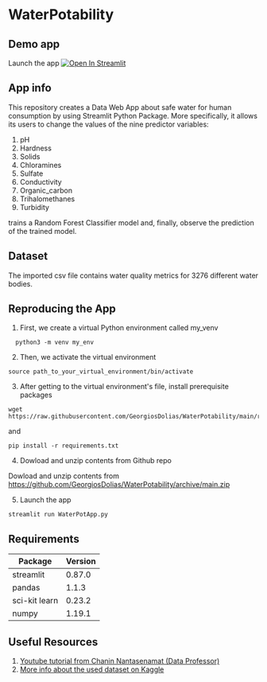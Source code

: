 # WaterPotability

## Demo app

Launch the app [![Open In Streamlit](https://static.streamlit.io/badges/streamlit_badge_black_white.svg)](https://share.streamlit.io/georgiosdolias/waterpotability/main/WaterPotApp.py)

## App info

This repository creates a Data Web App  about safe water for human consumption by using Streamlit Python Package. More specifically, it allows its users to change the values of the nine predictor variables:
1. pH
2. Hardness
3. Solids
4. Chloramines
5. Sulfate
6. Conductivity
7. Organic_carbon
8. Trihalomethanes
9. Turbidity

trains a Random Forest Classifier model and, finally, observe the prediction of the trained model.

## Dataset

The imported csv file contains water quality metrics for 3276 different water bodies.

## Reproducing the App

1. First, we create a virtual Python environment called my_venv
```
  python3 -m venv my_env
```
2. Then, we activate the virtual environment
```
source path_to_your_virtual_environment/bin/activate
```
3. After getting to the virtual environment's file, install prerequisite packages
```
wget https://raw.githubusercontent.com/GeorgiosDolias/WaterPotability/main/requirements.txt
```
and
```
pip install -r requirements.txt
```
4. Dowload and unzip contents from Github repo

Dowload and unzip contents from https://github.com/GeorgiosDolias/WaterPotability/archive/main.zip

5. Launch the app
```
streamlit run WaterPotApp.py
```


## Requirements

| Package | Version |
--- | ---
| streamlit | 0.87.0 |
| pandas |  1.1.3 |
| sci-kit learn | 0.23.2 |
| numpy |  1.19.1 |

## Useful Resources

1.  [Youtube tutorial from Chanin Nantasenamat (Data Professor) ](https://www.youtube.com/watch?v=8M20LyCZDOY )
2.  [More info about the used dataset on Kaggle](https://www.kaggle.com/adityakadiwal/water-potability ) 
